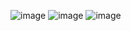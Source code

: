 ![image](https://github.com/HSLE24/js-study-group-1/assets/4832903/28792fe9-a80f-44b2-af04-ba373fecc3d9)
![image](https://github.com/HSLE24/js-study-group-1/assets/4832903/8e49e25b-155c-4058-96dd-10afa4eb2eb0)
![image](https://github.com/HSLE24/js-study-group-1/assets/4832903/e52fc6b6-b7c7-4359-b449-98ec89fe0278)

